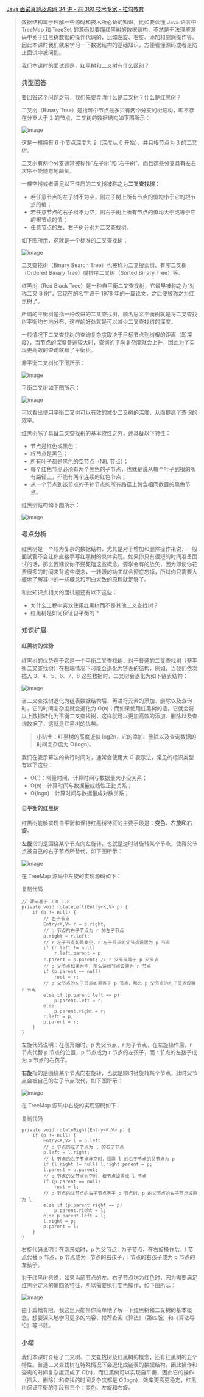 [Java 面试真题及源码 34 讲 - 前 360 技术专家 - 拉勾教育](https://kaiwu.lagou.com/course/courseInfo.htm?courseId=59&sid=20-h5Url-0&buyFrom=2&pageId=1pz4#/detail/pc?id=1789)



> 数据结构属于理解一些源码和技术所必备的知识，比如要读懂 Java 语言中 TreeMap 和 TreeSet 的源码就要懂红黑树的数据结构，不然是无法理解源码中关于红黑树数据的操作代码的，比如左旋、右旋、添加和删除操作等。因此本课时我们就来学习一下数据结构的基础知识，方便看懂源码或者是防止面试中被问到。
>
> 我们本课时的面试题是，红黑树和二叉树有什么区别？
>
> ### 典型回答
>
> 要回答这个问题之前，我们先要弄清什么是二叉树？什么是红黑树？
>
> 二叉树（Binary Tree）是指每个节点最多只有两个分支的树结构，即不存在分支大于 2 的节点，二叉树的数据结构如下图所示：
>
> ![image](https://s0.lgstatic.com/i/image/M00/21/37/CgqCHl7p1giALPJdAAA9HlzQhz8713.png)
>
> 这是一棵拥有 6 个节点深度为 2（深度从 0 开始），并且根节点为 3 的二叉树。
>
> 二叉树有两个分支通常被称作“左子树”和“右子树”，而且这些分支具有左右次序不能随意地颠倒。
>
> 一棵空树或者满足以下性质的二叉树被称之为**二叉查找树**：
>
> - 若任意节点的左子树不为空，则左子树上所有节点的值均小于它的根节点的值；
> - 若任意节点的右子树不为空，则右子树上所有节点的值均大于或等于它的根节点的值；
> - 任意节点的左、右子树分别为二叉查找树。
>
> 如下图所示，这就是一个标准的二叉查找树：
>
> ![image](https://s0.lgstatic.com/i/image/M00/21/38/CgqCHl7p1o2AD2B1AABAMGFwUAs699.png)
>
> 二叉查找树（Binary Search Tree）也被称为二叉搜索树、有序二叉树（Ordered Binary Tree）或排序二叉树（Sorted Binary Tree）等。
>
> 红黑树（Red Black Tree）是一种自平衡二叉查找树，它最早被称之为“对称二叉 B 树”，它现在的名字源于 1978 年的一篇论文，之后便被称之为红黑树了。
>
> 所谓的平衡树是指一种改进的二叉查找树，顾名思义平衡树就是将二叉查找树平衡均匀地分布，这样的好处就是可以减少二叉查找树的深度。
>
> 一般情况下二叉查找树的查询复杂度取决于目标节点到树根的距离（即深度），当节点的深度普遍较大时，查询的平均复杂度就会上升，因此为了实现更高效的查询就有了平衡树。
>
> 非平衡二叉树如下图所示：
>
> ![image](https://s0.lgstatic.com/i/image/M00/21/2C/Ciqc1F7p1piAYHGAAABOcycxnUY851.png)
>
> 平衡二叉树如下图所示：
>
> ![image](https://s0.lgstatic.com/i/image/M00/21/38/CgqCHl7p1qCAYIL5AABORFVaJ_E571.png)
>
> 可以看出使用平衡二叉树可以有效的减少二叉树的深度，从而提高了查询的效率。
>
> 红黑树除了具备二叉查找树的基本特性之外，还具备以下特性：
>
> - 节点是红色或黑色；
> - 根节点是黑色；
> - 所有叶子都是黑色的空节点（NIL 节点）；
> - 每个红色节点必须有两个黑色的子节点，也就是说从每个叶子到根的所有路径上，不能有两个连续的红色节点；
> - 从一个节点到该节点的子孙节点的所有路径上包含相同数目的黑色节点。
>
> 红黑树结构如下图所示：
>
> ![image](https://s0.lgstatic.com/i/image/M00/21/38/CgqCHl7p1q2ANRAbAADvqVSROHE030.png)
>
> ### 考点分析
>
> 红黑树是一个较为复杂的数据结构，尤其是对于增加和删除操作来说，一般面试官不会让你直接手写红黑树的具体实现。如果你只有很短的时间准备面试的话，那么我建议你不要死磕这些概念，要学会有的放矢，因为即使你花费很多的时间来背这些概念，一转眼的功夫就会彻底忘掉，所以你只需要大概地了解其中的一些概念和明白大致的原理就足够了。
>
> 和此知识点相关的面试题还有以下这些：
>
> - 为什么工程中喜欢使用红黑树而不是其他二叉查找树？
> - 红黑树是如何保证自平衡的？
>
> ### 知识扩展
>
> #### 红黑树的优势
>
> 红黑树的优势在于它是一个平衡二叉查找树，对于普通的二叉查找树（非平衡二叉查找树）在极端情况下可能会退化为链表的结构，例如，当我们依次插入 3、4、5、6、7、8 这些数据时，二叉树会退化为如下链表结构：
>
> ![image](https://s0.lgstatic.com/i/image/M00/21/2C/Ciqc1F7p1raAA54FAABNRmDFu94908.png)
>
> 当二叉查找树退化为链表数据结构后，再进行元素的添加、删除以及查询时，它的时间复杂度就会退化为 O(n)；而如果使用红黑树的话，它就会将以上数据转化为平衡二叉查找树，这样就可以更加高效的添加、删除以及查询数据了，这就是红黑树的优势。
>
> > 小贴士：红黑树的高度近似 log2n，它的添加、删除以及查询数据的时间复杂度为 O(logn)。
>
> 我们在表示算法的执行时间时，通常会使用大 O 表示法，常见的标识类型有以下这些：
>
> - O(1)：常量时间，计算时间与数据量大小没关系；
> - O(n)：计算时间与数据量成线性正比关系；
> - O(logn)：计算时间与数据量成对数关系；
>
> #### 自平衡的红黑树
>
> 红黑树能够实现自平衡和保持红黑树特征的主要手段是：**变色、左旋和右旋**。
>
> **左旋**指的是围绕某个节点向左旋转，也就是逆时针旋转某个节点，使得父节点被自己的右子节点所替代，如下图所示：
>
> ![image](https://s0.lgstatic.com/i/image/M00/21/2D/Ciqc1F7p1sCAAVsAAACkC6fB4TE240.png)
>
> 在 TreeMap 源码中左旋的实现源码如下：
>
> 复制代码
>
> ```
> // 源码基于 JDK 1.8
> private void rotateLeft(Entry<K,V> p) {
>     if (p != null) {
>         // 右子节点
>         Entry<K,V> r = p.right; 
>         // p 节点的右子节点为 r 的左子节点
>         p.right = r.left;
>         // r 左子节点如果非空，r 左子节点的父节点设置为 p 节点
>         if (r.left != null) 
>             r.left.parent = p; 
>         r.parent = p.parent; // r 父节点等于 p 父节点
>         // p 父节点如果为空，那么讲根节点设置为 r 节点
>         if (p.parent == null)
>             root = r;
>         // p 父节点的左子节点如果等于 p 节点，那么 p 父节点的左子节点设置 r 节点
>         else if (p.parent.left == p)
>             p.parent.left = r;
>         else
>             p.parent.right = r;
>         r.left = p; 
>         p.parent = r;
>     }
> }
> ```
>
> 左旋代码说明：在刚开始时，p 为父节点，r 为子节点，在左旋操作后，r 节点代替 p 节点的位置，p 节点成为 r 节点的左孩子，而 r 节点的左孩子成为 p 节点的右孩子。
>
> **右旋**指的是围绕某个节点向右旋转，也就是顺时针旋转某个节点，此时父节点会被自己的左子节点取代，如下图所示：
>
> ![image](https://s0.lgstatic.com/i/image/M00/21/2D/Ciqc1F7p1suAH4G9AACoLoWsW64383.png)
>
> 在 TreeMap 源码中右旋的实现源码如下：
>
> 复制代码
>
> ```
> private void rotateRight(Entry<K,V> p) {
>     if (p != null) {
>         Entry<K,V> l = p.left;
>         // p 节点的左子节点为 l 的右子节点
>         p.left = l.right;
>         // l 节点的右子节点非空时，设置 l 的右子节点的父节点为 p
>         if (l.right != null) l.right.parent = p;
>         l.parent = p.parent;
>         // p 节点的父节点为空时，根节点设置成 l 节点
>         if (p.parent == null)
>             root = l;
>         // p 节点的父节点的右子节点等于 p 节点时，p 的父节点的右子节点设置为 l
>         else if (p.parent.right == p)
>             p.parent.right = l;
>         else p.parent.left = l;
>         l.right = p;
>         p.parent = l;
>     }
> }
> ```
>
> 右旋代码说明：在刚开始时，p 为父节点 l 为子节点，在右旋操作后，l 节点代替 p 节点，p 节点成为 l 节点的右孩子，l 节点的右孩子成为 p 节点的左孩子。
>
> 对于红黑树来说，如果当前节点的左、右子节点均为红色时，因为需要满足红黑树定义的第四条特征，所以需要执行变色操作，如下图所示：
>
> ![image](https://s0.lgstatic.com/i/image/M00/21/38/CgqCHl7p1tOAGG5hAABjt5_gQjg041.png)
>
> 由于篇幅有限，我这里只能带你简单地了解一下红黑树和二叉树的基本概念，想要深入地学习更多的内容，推荐查阅《算法》（第四版）和《算法导论》等书籍。
>
> ### 小结
>
> 我们本课时介绍了二叉树、二叉查找树及红黑树的概念，还有红黑树的五个特性。普通二叉查找树在特殊情况下会退化成链表的数据结构，因此操作和查询的时间复杂度变成了 O(n)，而红黑树可以实现自平衡，因此它的操作（插入、删除）和查找的时间复杂度都是 O(logn)，效率更高更稳定，红黑树保证平衡的手段有三个：变色、左旋和右旋。